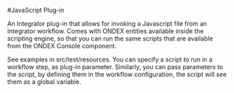 #JavaScript Plug-in

An Integrator plug-in that allows for invoking a Javascript file from an Integrator workflow.
Comes with ONDEX entities available inside the scripting engine, so that you can run the same scripts
that are available from the ONDEX Console component.

See examples in src/test/resources. You can specify a script to run in a workflow step, as plug-in parameter.
Similarly, you can pass parameters to the script, by defining them in the workflow configuration, the script
will see them as a global variable. 
